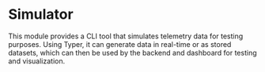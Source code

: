 # Simulator

This module provides a CLI tool that simulates telemetry data for testing purposes.
Using Typer, it can generate data in real-time or as stored datasets, which can then be used by the backend and dashboard for testing and visualization.
